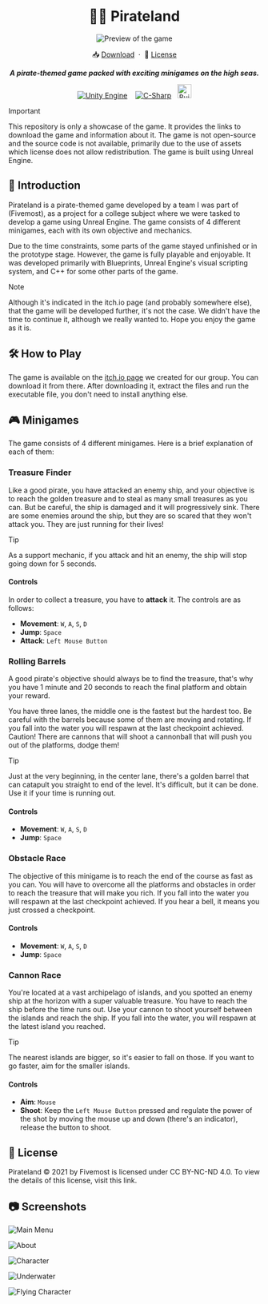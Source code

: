 <div align="center">
  <h1>🏴‍☠ Pirateland</h1>
  <p></p>
</div>


<div align="center">
  <img src="./.github/assets/preview.png" alt="Preview of the game">
</div>

<p></p>

<div align="center">
  📥 <a href="https://fivemost.itch.io/pirateland">Download</a>
  <span>&nbsp;·&nbsp;</span>
  🔑 <a href="https://github.com/iivvaannxx/pirateland?tab=License-1-ov-file">License</a>

  <p></p>
  <p><em><b>A pirate-themed game packed with exciting minigames on the high seas. </b></em></p>

  <p align="center">
    <a href="https://unrealengine.com/"><img hspace="6" src="https://img.shields.io/badge/-Unreal%20Engine-313131?style=for-the-badge&logo=unreal-engine&logoColor=white" alt="Unity Engine" /></a>
    <a href="https://cplusplus.com"><img hspace="6" src="https://img.shields.io/badge/c++-%2300599C.svg?style=for-the-badge&logo=c%2B%2B&logoColor=white" alt="C-Sharp" /></a><img height="28" src="https://forthebadge.com/images/featured/featured-built-with-love.svg" hspace="6" alt="Built with Love">
  </p>
</div>

> [!IMPORTANT]
> This repository is only a showcase of the game. It provides the links to download the game and information about it. The game is not open-source and the source code is not available, primarily due to the use of assets which license does not allow redistribution. The game is built using Unreal Engine.


## 📖 Introduction

Pirateland is a pirate-themed game developed by a team I was part of (Fivemost), as a project for a college subject where we were tasked to develop a game using Unreal Engine. The game consists of 4 different minigames, each with its own objective and mechanics. 

Due to the time constraints, some parts of the game stayed unfinished or in the prototype stage. However, the game is fully playable and enjoyable. It was developed primarily with Blueprints, Unreal Engine's visual scripting system, and C++ for some other parts of the game.

> [!NOTE]
> Although it's indicated in the itch.io page (and probably somewhere else), that the game will be developed further, it's not the case. We didn't have the time to continue it, although we really wanted to. Hope you enjoy the game as it is.

## 🛠️ How to Play

The game is available on the [itch.io page](https://fivemost.itch.io/pirateland) we created for our group. You can download it from there. After downloading it, extract the files and run the executable file, you don't need to install anything else.

## 🎮 Minigames

The game consists of 4 different minigames. Here is a brief explanation of each of them:

### Treasure Finder

Like a good pirate, you have attacked an enemy ship, and your objective is to reach the golden treasure and to steal as many small treasures as you can. But be careful, the ship is damaged and it will progressively sink. There are some enemies around the ship, but they are so scared that they won't attack you. They are just running for their lives!

> [!TIP]
> As a support mechanic, if you attack and hit an enemy, the ship will stop going down for 5 seconds.

#### Controls

In order to collect a treasure, you have to **attack** it. The controls are as follows:

- **Movement**: `W`, `A`, `S`, `D`
- **Jump**: `Space`
- **Attack**: `Left Mouse Button`

### Rolling Barrels

A good pirate's objective should always be to find the treasure, that's why you have 1 minute and 20 seconds to reach the final platform and obtain your reward. 

You have three lanes, the middle one is the fastest but the hardest too. Be careful with the barrels because some of them are moving and rotating. If you fall into the water you will respawn at the last checkpoint achieved. Caution! There are cannons that will shoot a cannonball that will push you out of the platforms, dodge them!

> [!TIP]
> Just at the very beginning, in the center lane, there's a golden barrel that can catapult you straight to end of the level. It's difficult, but it can be done. Use it if your time is running out.

#### Controls

- **Movement**: `W`, `A`, `S`, `D`
- **Jump**: `Space`

### Obstacle Race

The objective of this minigame is to reach the end of the course as fast as you can. You will have to overcome all the platforms and obstacles in order to reach the treasure that will make you rich. If you fall into the water you will respawn at the last checkpoint achieved. If you hear a bell, it means you just crossed a checkpoint.

#### Controls

- **Movement**: `W`, `A`, `S`, `D`
- **Jump**: `Space`

### Cannon Race

You're located at a vast archipelago of islands, and you spotted an enemy ship at the horizon with a super valuable treasure. You have to reach the ship before the time runs out. Use your cannon to shoot yourself between the islands and reach the ship. If you fall into the water, you will respawn at the latest island you reached.

> [!TIP]
> The nearest islands are bigger, so it's easier to fall on those. If you want to go faster, aim for the smaller islands.

#### Controls

- **Aim**: `Mouse`
- **Shoot**: Keep the `Left Mouse Button` pressed and regulate the power of the shot by moving the mouse up and down (there's an indicator), release the button to shoot.

## 📜 License

Pirateland © 2021 by Fivemost is licensed under CC BY-NC-ND 4.0. To view the details of this license, visit this link.

## 📷 Screenshots

![Main Menu](./.github/assets/menu.png)

![About](./.github/assets/about.png)

![Character](./.github/assets/character.webp)

![Underwater](./.github/assets/underwater.webp)

![Flying Character](./.github/assets/flying.png)
